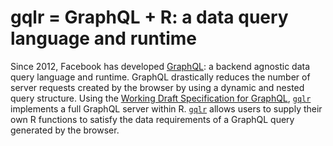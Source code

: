 # gqlr = GraphQL + R: a data query language and runtime

Since 2012, Facebook has developed [GraphQL](http://graphql.org): a backend agnostic data query language and runtime.  GraphQL drastically reduces the number of server requests created by the browser by using a dynamic and nested query structure.  Using the [Working Draft Specification for GraphQL](http://facebook.github.io/graphql/), [`gqlr`](https://github.com/schloerke/gqlr) implements a full GraphQL server within R.  [`gqlr`](https://github.com/schloerke/gqlr) allows users to supply their own R functions to satisfy the data requirements of a GraphQL query generated by the browser.
